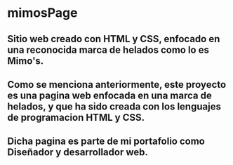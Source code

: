 # mimosPage
Sitio web creado con HTML y CSS, enfocado en una reconocida marca de helados como lo es Mimo's.
-
Como se menciona anteriormente, este proyecto es una pagina web enfocada en una marca de helados, 
y que ha sido creada con los lenguajes de programacion HTML y CSS.
-
Dicha pagina es parte de mi portafolio como Diseñador y desarrollador web.
-
